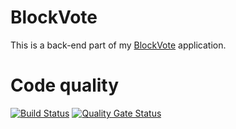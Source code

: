 # BlockVote
This is a back-end part of my [BlockVote](https://github.com/jakubmroczek/block-vote) application.

# Code quality
[![Build Status](https://travis-ci.com/jakubmroczek/block-vote-back-end.svg?branch=master)](https://travis-ci.com/jakubmroczek/block-vote-back-end) [![Quality Gate Status](https://sonarcloud.io/api/project_badges/measure?project=jakubmroczek_block-vote-back-end&metric=alert_status)](https://sonarcloud.io/dashboard?id=jakubmroczek_block-vote-back-end)